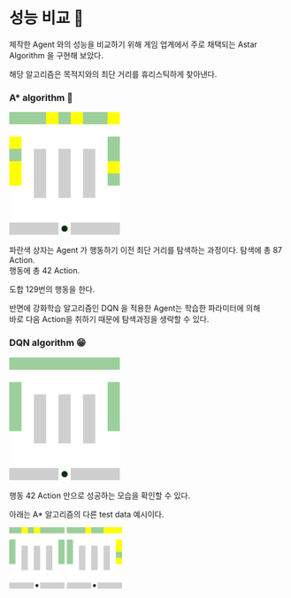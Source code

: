 # 성능 비교 🤔

제작한 Agent 와의 성능을 비교하기 위해
게임 업계에서 주로 채택되는 Astar Algorithm 을 구현해 보았다.

해당 알고리즘은 목적지와의 최단 거리를 휴리스틱하게 찾아낸다.

### A* algorithm 🤢
<img src='./image/result0.gif' width=200>

파란색 상자는 Agent 가 행동하기 이전 최단 거리를 탐색하는 과정이다.
탐색에 총 87 Action.  
행동에 총 42 Action.  

도합 129번의 행동을 한다.

반면에 강화학습 알고리즘인 DQN 을 적용한 Agent는 학습한 파라미터에 의해  
바로 다음 Action을 취하기 때문에 탐색과정을 생략할 수 있다.

### DQN algorithm 😁
<img src='./image/dqn0.gif' width=200>

행동 42 Action 만으로 성공하는 모습을 확인할 수 있다.


아래는 A* 알고리즘의 다른 test data 예시이다.

<img src='./image/result1.gif' width=100>
<img src='./image/result2.gif' width=100>
